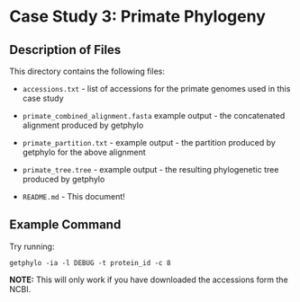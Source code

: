 # Case Study 3: Primate Phylogeny
## Description of Files
This directory contains the following files:

- `accessions.txt` - list of accessions for the primate genomes used in this case study
  
- `primate_combined_alignment.fasta` example output - the concatenated alignment produced by getphylo
  
- `primate_partition.txt` - example output - the partition produced by getphylo for the above alignment
  
- `primate_tree.tree` - example output - the resulting phylogenetic tree produced by getphylo
  
- `README.md` - This document!

## Example Command
Try running:

`getphylo -ia -l DEBUG -t protein_id -c 8`

**NOTE:** This will only work if you have downloaded the accessions form the NCBI.
